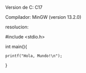 Version de C: C17

Compilador: MinGW (version 13.2.0)

resolucion:

#include <stdio.h> 

int main(){

    printf("Hola, Mundo!\n");
    
}
